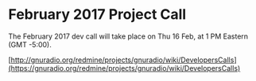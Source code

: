 
# February 2017 Project Call

The February 2017 dev call will take place on Thu 16 Feb, at 1 PM Eastern (GMT -5:00).

[http://gnuradio.org/redmine/projects/gnuradio/wiki/DevelopersCalls](https://gnuradio.org/redmine/projects/gnuradio/wiki/DevelopersCalls)
